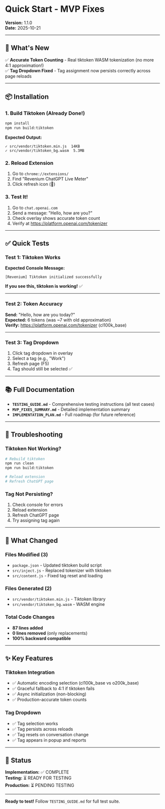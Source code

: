 # Quick Start - MVP Fixes

**Version:** 1.1.0  
**Date:** 2025-10-21

---

## 🚀 What's New

✅ **Accurate Token Counting** - Real tiktoken WASM tokenization (no more 4:1 approximation!)  
✅ **Tag Dropdown Fixed** - Tag assignment now persists correctly across page reloads

---

## 📦 Installation

### 1. Build Tiktoken (Already Done!)
```bash
npm install
npm run build:tiktoken
```

**Expected Output:**
```
✓ src/vendor/tiktoken.min.js  14KB
✓ src/vendor/tiktoken_bg.wasm  5.3MB
```

### 2. Reload Extension
1. Go to `chrome://extensions/`
2. Find "Revenium ChatGPT Live Meter"
3. Click refresh icon (🔄)

### 3. Test It!
1. Go to `chat.openai.com`
2. Send a message: "Hello, how are you?"
3. Check overlay shows accurate token count
4. Verify at https://platform.openai.com/tokenizer

---

## ✅ Quick Tests

### Test 1: Tiktoken Works
**Expected Console Message:**
```
[Revenium] Tiktoken initialized successfully
```

**If you see this, tiktoken is working!** ✅

---

### Test 2: Token Accuracy
**Send:** "Hello, how are you today?"  
**Expected:** 6 tokens (was ~7 with old approximation)  
**Verify:** https://platform.openai.com/tokenizer (cl100k_base)

---

### Test 3: Tag Dropdown
1. Click tag dropdown in overlay
2. Select a tag (e.g., "Work")
3. Refresh page (F5)
4. Tag should still be selected ✅

---

## 📚 Full Documentation

- **`TESTING_GUIDE.md`** - Comprehensive testing instructions (all test cases)
- **`MVP_FIXES_SUMMARY.md`** - Detailed implementation summary
- **`IMPLEMENTATION_PLAN.md`** - Full roadmap (for future reference)

---

## 🐛 Troubleshooting

### Tiktoken Not Working?
```bash
# Rebuild tiktoken
npm run clean
npm run build:tiktoken

# Reload extension
# Refresh ChatGPT page
```

### Tag Not Persisting?
1. Check console for errors
2. Reload extension
3. Refresh ChatGPT page
4. Try assigning tag again

---

## 🎯 What Changed

### Files Modified (3)
- `package.json` - Updated tiktoken build script
- `src/inject.js` - Replaced tokenizer with tiktoken
- `src/content.js` - Fixed tag reset and loading

### Files Generated (2)
- `src/vendor/tiktoken.min.js` - Tiktoken library
- `src/vendor/tiktoken_bg.wasm` - WASM engine

### Total Code Changes
- **87 lines added**
- **0 lines removed** (only replacements)
- **100% backward compatible**

---

## ✨ Key Features

### Tiktoken Integration
- ✅ Automatic encoding selection (cl100k_base vs o200k_base)
- ✅ Graceful fallback to 4:1 if tiktoken fails
- ✅ Async initialization (non-blocking)
- ✅ Production-accurate token counts

### Tag Dropdown
- ✅ Tag selection works
- ✅ Tag persists across reloads
- ✅ Tag resets on conversation change
- ✅ Tag appears in popup and reports

---

## 🚦 Status

**Implementation:** ✅ COMPLETE  
**Testing:** ⏳ READY FOR TESTING  
**Production:** ⏳ PENDING TESTING

---

**Ready to test!** Follow `TESTING_GUIDE.md` for full test suite.


